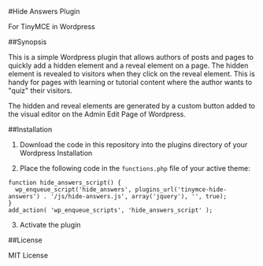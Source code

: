 #Hide Answers Plugin

For TinyMCE in Wordpress

##Synopsis

This is a simple Wordpress plugin that allows authors of posts and pages to
quickly add a hidden element and a reveal element on a page.  The hidden
element is revealed to visitors when they click on the reveal element.  This is
handy for pages with learning or tutorial content where the author wants to
"quiz" their visitors.

The hidden and reveal elements are generated by a custom button added to the
visual editor on the Admin Edit Page of Wordpress.

##Installation

1) Download the code in this repository into the plugins directory of your
Wordpress Installation

2) Place the following code in the `functions.php` file of your active theme:

```
function hide_answers_script() {
  wp_enqueue_script('hide_answers', plugins_url('tinymce-hide-answers') . '/js/hide-answers.js', array('jquery'), '', true);
}
add_action( 'wp_enqueue_scripts', 'hide_answers_script' );
```

3) Activate the plugin

##License

MIT License
